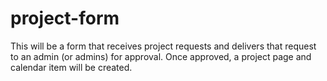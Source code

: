# project-form
This will be a form that receives project requests and delivers that request to an admin (or admins) for approval. Once approved, a project page and calendar item will be created.

